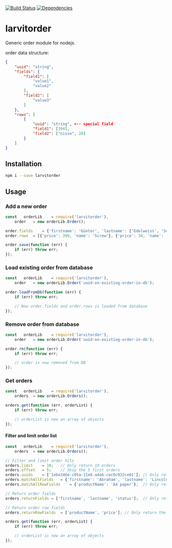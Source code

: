 [![Build Status](https://travis-ci.org/larvit/larvitorder.svg?branch=master)](https://travis-ci.org/larvit/larvitorder) [![Dependencies](https://david-dm.org/larvit/larvitorder.svg)](https://david-dm.org/larvit/larvitorder.svg)

# larvitorder

Generic order module for nodejs.

order data structure:
```json
{
	"uuid": "string",
	"fields": {
		"field1": [
			"value1",
			"value2"
		],
		"field2": [
			"value3"
		]
	},
	"rows": [
		{
			"uuid": "string", <-- special field
			"field1": [394],
			"field2": ["nisse", 20]
		}
	]
}
```

## Installation

```bash
npm i --save larvitorder
```

## Usage

### Add a new order

```javascript
const	orderLib	= require('larvitorder'),
	order	= new orderLib.Order();

order.fields	= {'firstname': 'Günter', 'lastname': ['Edelweiss', 'Schloffs']};
order.rows	= [{'price': 399, 'name': 'Screw'}, {'price': 34, 'name': 'teh_foo', 'tags': ['foo', 'bar']}];

order.save(function (err) {
	if (err) throw err;
});
```

### Load existing order from database

```javascript
const	orderLib	= require('larvitorder'),
	order	= new orderLib.Order('uuid-on-existing-order-in-db');

order.loadFromDb(function (err) {
	if (err) throw err;

	// Now order.fields and order.rows is loaded from database
});
```

### Remove order from database

```javascript
const	orderLib	= require('larvitorder'),
	order	= new orderLib.Order('uuid-on-existing-order-in-db');

order.rm(function (err) {
	if (err) throw err;

	// order is now removed from DB
});
```

### Get orders

```javascript
const	orderLib	= require('larvitorder'),
	orders	= new orderLib.Orders();

orders.get(function (err, orderList) {
	if (err) throw err;

	// orderList is now an array of objects
});
```

#### Filter and limit order list

```javascript
const	orderLib	= require('larvitorder'),
	orders	= new orderLib.Orders();

// Filter and limit order hits
orders.limit	= 10;	// Only return 10 orders
orders.offset	= 5;	// Skip the 5 first orders
orders.uuids	= ['1ebe346e-c05a-11e6-a4a6-cec0c932ce01'];	// Only return orders with these uuids
orders.matchAllFields	= {'firstname': 'Abraham', 'lastname': 'Lincoln'};	// Only return orders that have both the fields firstname and lastname that matches
orders.matchAllRowFields	= {'productName': 'A4 paper'};	// Only return orders that have rows matching both the row fieldname "productName" and the value "A4 paper"

// Return order fields
orders.returnFields	= ['firstname', 'lastname', 'status'];	// Only return the order fields listed. IMPORTANT! Will return no order fields if not supplied! Because performance.

// Return order row fields
orders.returnRowFields	= ['productName', 'price'];	// Only return the order row fields listed. IMPORTANT! Will return no order row fields if not supplied! Because performance.

orders.get(function (err, orderList) {
	if (err) throw err;

	// orderList is now an array of objects
});
```

